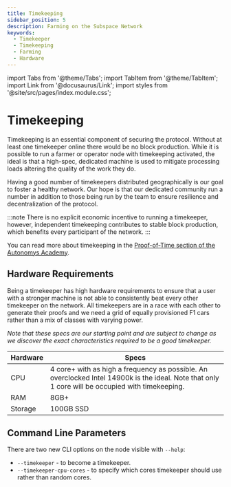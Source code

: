 ```yaml
---
title: Timekeeping
sidebar_position: 5
description: Farming on the Subspace Network
keywords:
  - Timekeeper
  - Timekeeping
  - Farming
  - Hardware
---
```


import Tabs from '@theme/Tabs';
import TabItem from '@theme/TabItem';
import Link from '@docusaurus/Link';
import styles from '@site/src/pages/index.module.css';

# Timekeeping

Timekeeping is an essential component of securing the protocol. Without at least one timekeeper online there would be no block production. While it is possible to run a farmer or operator node with timekeeping activated, the ideal is that a high-spec, dedicated machine is used to mitigate processing loads altering the quality of the work they do.

Having a good number of timekeepers distributed geographically is our goal to foster a healthy network. Our hope is that our dedicated community run a number in addition to those being run by the team to ensure resilience and decentralization of the protocol.

:::note
There is no explicit economic incentive to running a timekeeper, however, independent timekeeping contributes to stable block production, which benefits every participant of the network.
:::

You can read more about timekeeping in the [Proof-of-Time section of the Autonomys Academy](https://academy.autonomys.xyz/subspace-protocol/consensus/proof-of-time#timekeeping).


## Hardware Requirements

Being a timekeeper has high hardware requirements to ensure that a user with a stronger machine is not able to consistently beat every other timekeeper on the network. All timekeepers are in a race with each other to generate their proofs and we need a grid of equally provisioned F1 cars rather than a mix of classes with varying power.

*Note that these specs are our starting point and are subject to change as we discover the exact characteristics required to be a good timekeeper.*

| Hardware | Specs |
| --- | --- |
| CPU | 4 core+ with as high a frequency as possible. An overclocked Intel 14900k is the ideal. Note that only 1 core will be occupied with timekeeping. |
| RAM | 8GB+ |
| Storage | 100GB SSD |

## Command Line Parameters

There are two new CLI options on the node visible with `--help`:

- `--timekeeper` - to become a timekeeper.
- `--timekeeper-cpu-cores` - to specify which cores timekeeper should use rather than random cores.